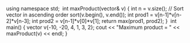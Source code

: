using namespace std;
​
int maxProduct(vector<int>& v) {
int n = v.size();
// Sort vector in ascending order
sort(v.begin(), v.end());
int prod1 = v[n-1]*v[n-2]*v[n-3];
int prod2 = v[n-1]*v[0]*v[1];
return max(prod1, prod2);
}
​
int main()
{
vector<int> v{-10, -20, 4, 1, 3, 2};
cout << "Maximum product = " << maxProduct(v) << endl;
}